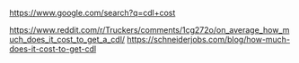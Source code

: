 https://www.google.com/search?q=cdl+cost

https://www.reddit.com/r/Truckers/comments/1cg272o/on_average_how_much_does_it_cost_to_get_a_cdl/
https://schneiderjobs.com/blog/how-much-does-it-cost-to-get-cdl
